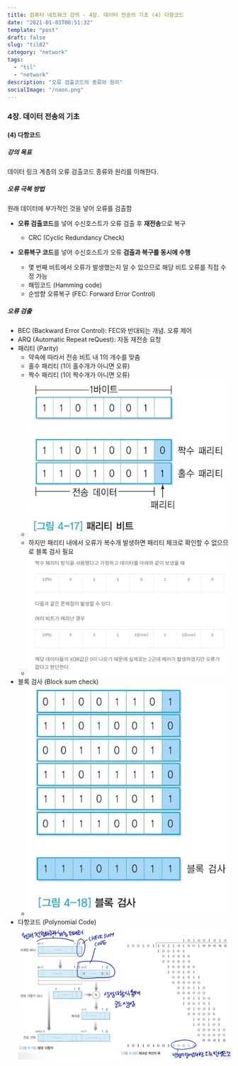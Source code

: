 ```yaml
---
title: 컴퓨터 네트워크 강의 - 4장. 데이터 전송의 기초 (4) 다항코드
date: "2021-01-03T00:51:32"
template: "post"
draft: false
slug: "til82"
category: "network"
tags:
  - "til"
  - "network"
description: "오류 검출코드의 종류와 원리"
socialImage: "/naon.png"
---
```


### 4장. 데이터 전송의 기초
#### (4) 다항코드

##### 강의 목표
데이터 링크 계층의 오류 검출코드 종류와 원리를 이해한다.

##### 오류 극복 방법
원래 데이터에 부가적인 것을 넣어 오류를 검출함
- **오류 검출코드**를 넣어 수신호스트가 오류 검출 후 **재전송**으로 복구
  - CRC (Cyclic Redundancy Check)

- **오류복구 코드**를 넣어 수신호스트가 오류 **검출과 복구를 동시에 수행**
  - 몇 번째 비트에서 오류가 발생했는지 알 수 있으므로 해당 비트 오류를 직접 수정 가능
  - 해밍코드 (Hamming code)
  - 순방향 오류복구 (FEC: Forward Error Control)

##### 오류 검출
- BEC (Backward Error Control): FEC와 반대되는 개념. 오류 제어
- ARQ (Automatic Repeat reQuest): 자동 재전송 요청
- 패리티 (Parity)
    - 약속에 따라서 전송 비트 내 1의 개수를 맞춤
    - 홀수 패리티 (1이 홀수개가 아니면 오류)
    - 짝수 패리티 (1이 짝수개가 아니면 오류)
    - ![패리티 비트](/media/network15.JPG)
    - 하지만 패리티 내에서 오류가 복수개 발생하면 패리티 체크로 확인할 수 없으므로 블록 검사 필요
    - ![패리티 비트 단점](/media/network17.jpg)
- 블록 검사 (Block sum check)
    - ![블록 검사](/media/network16.JPG)
- 다항코드 (Polynomial Code)
![생성 다항식과 체크섬 계산 예](/media/network18.jpg)
